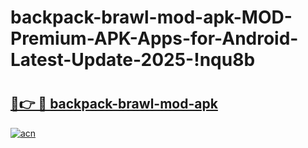 # backpack-brawl-mod-apk-MOD-Premium-APK-Apps-for-Android-Latest-Update-2025-!nqu8b

# <h2><a href="https://tm7oao.esa.edu.pl?title=backpack-brawl-mod-apk&ref=nqu8b">🔗👉 🔴 backpack-brawl-mod-apk</a></h2>

[![acn](https://github.com/user-attachments/assets/0f9c940e-d8b0-45ae-aac7-cd30a18b3e1c)](https://tm7oao.esa.edu.pl?title=backpack-brawl-mod-apk&ref=nqu8b)

